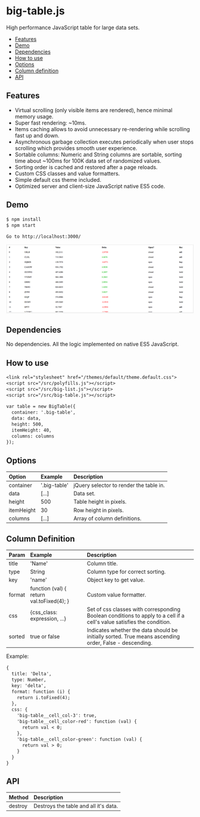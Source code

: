 # big-table.js
High performance JavaScript table for large data sets.

* [Features](#features)
* [Demo](#demo)
* [Dependencies](#dependencies)
* [How to use](#how-to-use)
* [Options](#options)
* [Column definition](#column-definition)
* [API](#api)

## Features
* Virtual scrolling (only visible items are rendered), hence minimal memory usage.
* Super fast rendering: ~10ms.
* Items caching allows to avoid unnecessary re-rendering while scrolling fast up and down.
* Asynchronous garbage collection executes periodically when user stops scrolling which provides smooth user experience.
* Sortable columns: Numeric and String columns are sortable, sorting time about ~100ms for 100K data set of randomized values.
* Sorting order is cached and restored after a page reloads.
* Custom CSS classes and value formatters.
* Simple default css theme included.
* Optimized server and client-size JavaScript native ES5 code.


## Demo

```
$ npm install
$ npm start
```

```
Go to http://localhost:3000/
```

![](assets/screenshot.png?raw=true)


## Dependencies
No dependencies. All the logic implemented on native ES5 JavaScript.



## How to use


```
<link rel="stylesheet" href="/themes/default/theme.default.css">
<script src="/src/polyfills.js"></script>
<script src="/src/big-list.js"></script>
<script src="/src/big-table.js"></script>
```

```
var table = new BigTable({
  container: '.big-table',
  data: data,
  height: 500,
  itemHeight: 40,
  columns: columns
});
```

## Options
Option | Example | Description
:-- | :-- | :--
container | '.big-table' | jQuery selector to render the table in.
data | [...] | Data set.
height | 500 | Table height in pixels.
itemHeight | 30 | Row height in pixels.
columns | [...] | Array of column definitions.

## Column Definition
Param | Example | Description
:-- | :-- | :--
title | 'Name' | Column title.
type | String | Column type for correct sorting.
key | 'name' | Object key to get value.
format | function (val) { return val.toFixed(4); } | Custom value formatter.
css | {css_class: expression, ...} | Set of css classes with corresponding Boolean conditions to apply to a cell if a cell's value satisfies the condition.
sorted | true or false | Indicates whether the data should be initially sorted. True means ascending order, False - descending.

Example:
```
{
  title: 'Delta', 
  type: Number,
  key: 'delta',
  format: function (i) {
    return i.toFixed(4);
  },
  css: {
    'big-table__cell_col-3': true,
    'big-table__cell_color-red': function (val) {
      return val < 0;
    },
    'big-table__cell_color-green': function (val) {
      return val > 0;
    }
  }
}
```

## API

Method | Description
:-- | :--
destroy | Destroys the table and all it's data.
